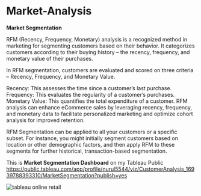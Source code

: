 # Market-Analysis
**Market Segmentation**

RFM (Recency, Frequency, Monetary) analysis is a recognized method in marketing for segmenting customers based on their behavior. It categorizes customers according to their buying history – the recency, frequency, and monetary value of their purchases.

In RFM segmentation, customers are evaluated and scored on three criteria – Recency, Frequency, and Monetary Value.

Recency: This assesses the time since a customer’s last purchase.
Frequency: This evaluates the regularity of a customer’s purchases.
Monetary Value: This quantifies the total expenditure of a customer.
RFM analysis can enhance eCommerce sales by leveraging recency, frequency, and monetary data to facilitate personalized marketing and optimize cohort analysis for improved retention.

RFM Segmentation can be applied to all your customers or a specific subset. For instance, you might initially segment customers based on location or other demographic factors, and then apply RFM to these segments for further historical, transaction-based segmentation.

This is **Market Segmentation Dashboard** on my Tableau Public 
https://public.tableau.com/app/profile/nurul5544/viz/CustomerAnalysis_16939788393310/MarketSegmentation?publish=yes

![tableau online retail](https://github.com/Nurulfarikha/Market-Analysis/assets/112846466/b6a51b6a-82dd-41c6-a715-69d2e4b92b25)
